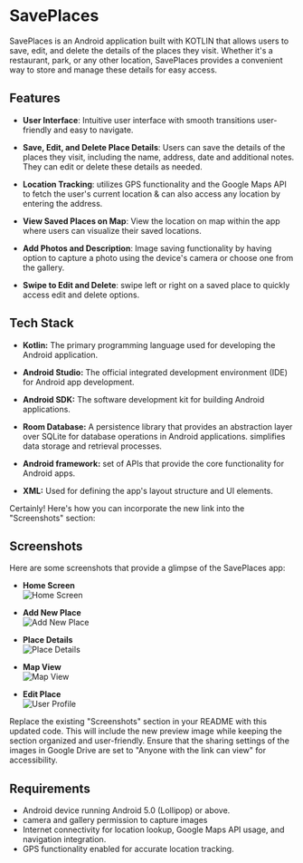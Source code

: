 # SavePlaces

SavePlaces is an Android application built with KOTLIN that allows users to save, edit, and delete the details of the places they visit. Whether it's a restaurant, park, or any other location, SavePlaces provides a convenient way to store and manage these details for easy access.

## Features

- **User Interface**: Intuitive user interface with smooth transitions user-friendly and easy to navigate.

- **Save, Edit, and Delete Place Details**: Users can save the details of the places they visit, including the name, address, date and additional notes. They can edit or delete these details as needed.

- **Location Tracking**: utilizes GPS functionality and the Google Maps API to fetch the user's current location & can also access any location by entering the address.

- **View Saved Places on Map**: View the location on map within the app where users can visualize their saved locations.
  
- **Add Photos and Description**: Image saving functionality by having option to capture a photo using the device's camera or choose one from the gallery.

- **Swipe to Edit and Delete**: swipe left or right on a saved place to quickly access edit and delete options. 



## Tech Stack

- **Kotlin:** The primary programming language used for developing the Android application.

- **Android Studio:** The official integrated development environment (IDE) for Android app development.

- **Android SDK:** The software development kit for building Android applications.

- **Room Database:** A persistence library that provides an abstraction layer over SQLite for database operations in Android applications. simplifies data storage and retrieval processes.

- **Android framework:**  set of APIs that provide the core functionality for Android apps.

- **XML:** Used for defining the app's layout structure and UI elements.

Certainly! Here's how you can incorporate the new link into the "Screenshots" section:


## Screenshots

Here are some screenshots that provide a glimpse of the SavePlaces app:

- **Home Screen**  
  ![Home Screen](https://drive.google.com/uc?export=view&id=1u3-MFrteX07x9GFwDlWIQmNPC22FerV2)
  
- **Add New Place**  
  ![Add New Place](https://drive.google.com/uc?export=view&id=1V6Ap4BFRCj6j9ZsosrGKZ_RlOeoY22tJ)
  
- **Place Details**  
  ![Place Details](https://drive.google.com/uc?export=view&id=1wILLWiihImf7qolzrwBA2eovhmojpV0_)
  
- **Map View**  
  ![Map View](https://drive.google.com/uc?export=view&id=1LL7PfqDIpZPIKBZ1wZVjoqxo9V91A6FB)
  
- **Edit Place**  
  ![User Profile](https://drive.google.com/uc?export=view&id=1YRbZxXTASaSmCVUm_jHTwTQhF2MDYnBA)

Replace the existing "Screenshots" section in your README with this updated code. This will include the new preview image while keeping the section organized and user-friendly. Ensure that the sharing settings of the images in Google Drive are set to "Anyone with the link can view" for accessibility.


## Requirements

- Android device running Android 5.0 (Lollipop) or above.
- camera and gallery permission to capture images
- Internet connectivity for location lookup, Google Maps API usage, and navigation integration.
- GPS functionality enabled for accurate location tracking.


